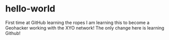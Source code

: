# hello-world
First time at GitHub learning the ropes
I am learning this to become a Geohacker working with the XYO network!
The only change here is learning Github!
